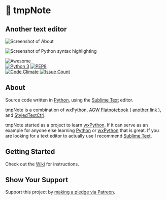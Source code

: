 # 📓 tmpNote  

## Another text editor  

![Screenshot of About](https://raw.githubusercontent.com/wiki/nothingworksright/tmpNote/tmpNote_screenshot_about.png)  

![Screenshot of Python syntax highlighting](https://raw.githubusercontent.com/wiki/nothingworksright/tmpNote/tmpNote_screenshot_pythonSyntaxHighlighting.png)  

![Awesome](https://img.shields.io/badge/Awesome-Very-blue.svg?style=flat-square)  
[![Python 3](https://img.shields.io/badge/Python%20Version-3.6.2-orange.svg?style=flat-square)](https://www.python.org) [![PEP8](https://img.shields.io/badge/Code%20Style-PEP%208-orange.svg?style=flat-square)](https://www.python.org/dev/peps/pep-0008/)  
[![Code Climate](https://img.shields.io/codeclimate/github/nothingworksright/tmpNote.svg?style=flat-square&label=Code%20Review%20GPA)](https://codeclimate.com/github/nothingworksright/tmpNote) [![Issue Count](https://img.shields.io/codeclimate/issues/github/nothingworksright/tmpNote.svg?style=flat-square&label=Code%20Review%20Issues%20Found)](https://codeclimate.com/github/nothingworksright/tmpNote/issues)  

## About  

Source code written in [Python](https://www.python.org/), using the [Sublime Text](http://www.sublimetext.com/) editor.  

tmpNote is a combination of [wxPython](http://www.wxpython.org/), [AGW Flatnotebook](http://svn.wxwidgets.org/svn/wx/wxPython/3rdParty/AGW/agw/flatnotebook.py) ( [another link](http://www.wxpython.org/docs/api/wx.lib.agw.flatnotebook-module.html) ), and [StyledTextCtrl](http://www.wxpython.org/docs/api/wx.stc.StyledTextCtrl-class.html).  

tmpNote started as a project to learn [wxPython](http://www.wxpython.org/). If it can serve as an example for anyone else learning [Python](https://www.python.org/) or [wxPython](http://www.wxpython.org/) that is great. If you are looking for a text editor to actually use I recommend [Sublime Text](http://www.sublimetext.com/).  

## Getting Started  

Check out the [Wiki](https://github.com/nothingworksright/tmpNote/wiki) for instructions.  

## Show Your Support  

Support this project by [making a pledge via Patreon](https://www.patreon.com/jmg1138).  
